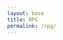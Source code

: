 ```yaml
---
layout: base
title: RPG
permalink: /rpg/
---
```


<canvas id='gameCanvas'></canvas>

<script type="module">
    import GameControl from '{{site.baseurl}}/assets/js/rpg/GameControl.js';

    function resizeCanvas() {
        const canvas = document.getElementById('gameCanvas');
        canvas.width = window.innerWidth;
        canvas.height = window.innerHeight;
    }

    //add comment
    resizeCanvas();
    document.addEventListener('fullscreenchange', resizeCanvas);
    window.addEventListener('resize', resizeCanvas);
    

    // Background data for the first image
    const image_src = "{{site.baseurl}}/images/rpg/41524.jpg";
    const image_data = {
        pixels: {height: 580, width: 1038}
    };
    const image = {src: image_src, data: image_data};

    // Background data for the second image
    const image_src2 = "{{site.baseurl}}/images/rpg/Maze_Background.png"; 
    const image_data2 = {
        pixels: {height: 580, width: 1038}
    };
    const image2 = {src: image_src2, data: image_data2};

    const sprite_src = "{{site.baseurl}}/images/rpg/Bunny-Sprite.png";
    const sprite_data = {
        SCALE_FACTOR: 10,
        STEP_FACTOR: 1000,
        ANIMATION_RATE: 50,
        pixels: {height: 159, width: 119},
        orientation: {rows: 4, columns: 3},
        down: {row: 0, start: 0, columns: 3},
        left: {row: 2, start: 0, columns: 3},
        right: {row: 3, start: 0, columns: 3},
        up: {row: 1, start: 0, columns: 3},
    };
    const sprite = {src: sprite_src, data: sprite_data};

    const sprite_src2 = "{{site.baseurl}}/images/rpg/fishies.png";
    const sprite_data2 = {
        SCALE_FACTOR: 10,
        STEP_FACTOR: 1000,
        ANIMATION_RATE: 50,
        pixels: {height: 159, width: 119},
        orientation: {rows: 4, columns: 3},
        down: {row: 0, start: 0, columns: 3},
        left: {row: 2, start: 0, columns: 3},
        right: {row: 3, start: 0, columns: 3},
        up: {row: 1, start: 0, columns: 3},
    };
    const sprite2 = {src: sprite_src2, data: sprite_data2};

    // Assets for game, including both background images
    const assets = {
        image: [image, image2], // Pass both images
        sprite: [sprite, sprite2]
    };

    // Start game engine
    GameControl.start(assets);

    // Fullscreen toggle function
    function toggleFullScreen() {
        const canvas = document.getElementById('gameCanvas');
        if (!document.fullscreenElement) {
            if (canvas.requestFullscreen) {
                canvas.requestFullscreen();
            }
        } else {
            if (document.exitFullscreen) {
                document.exitFullscreen();
            }
        }
    }

    const canvas = document.getElementById('gameCanvas');
    canvas.addEventListener('click', toggleFullScreen); // Click to enter full-screen
</script>
